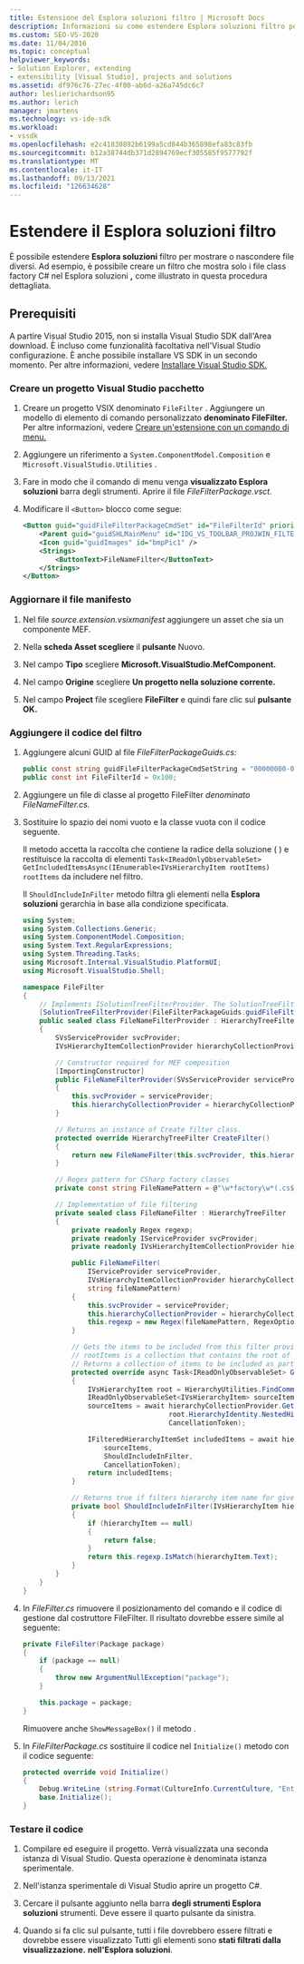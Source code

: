 ```yaml
---
title: Estensione del Esplora soluzioni filtro | Microsoft Docs
description: Informazioni su come estendere Esplora soluzioni filtro per mostrare o nascondere file diversi in Visual Studio SDK.
ms.custom: SEO-VS-2020
ms.date: 11/04/2016
ms.topic: conceptual
helpviewer_keywords:
- Solution Explorer, extending
- extensibility [Visual Studio], projects and solutions
ms.assetid: df976c76-27ec-4f00-ab6d-a26a745dc6c7
author: leslierichardson95
ms.author: lerich
manager: jmartens
ms.technology: vs-ide-sdk
ms.workload:
- vssdk
ms.openlocfilehash: e2c41830892b6199a5cd844b365898efa83c83fb
ms.sourcegitcommit: b12a38744db371d2894769ecf305585f9577792f
ms.translationtype: MT
ms.contentlocale: it-IT
ms.lasthandoff: 09/13/2021
ms.locfileid: "126634628"
---
```

# <a name="extend-the-solution-explorer-filter"></a>Estendere il Esplora soluzioni filtro
È possibile estendere **Esplora soluzioni** filtro per mostrare o nascondere file diversi. Ad esempio, è possibile creare un filtro che mostra solo i file class factory C# nel Esplora soluzioni **,** come illustrato in questa procedura dettagliata.

## <a name="prerequisites"></a>Prerequisiti
 A partire Visual Studio 2015, non si installa Visual Studio SDK dall'Area download. È incluso come funzionalità facoltativa nell'Visual Studio configurazione. È anche possibile installare VS SDK in un secondo momento. Per altre informazioni, vedere [Installare Visual Studio SDK.](../extensibility/installing-the-visual-studio-sdk.md)

### <a name="create-a-visual-studio-package-project"></a>Creare un progetto Visual Studio pacchetto

1. Creare un progetto VSIX denominato `FileFilter` . Aggiungere un modello di elemento di comando personalizzato **denominato FileFilter.** Per altre informazioni, vedere [Creare un'estensione con un comando di menu.](../extensibility/creating-an-extension-with-a-menu-command.md)

2. Aggiungere un riferimento a `System.ComponentModel.Composition` e `Microsoft.VisualStudio.Utilities` .

3. Fare in modo che il comando di menu venga **visualizzato Esplora soluzioni** barra degli strumenti. Aprire il file *FileFilterPackage.vsct.*

4. Modificare il `<Button>` blocco come segue:

    ```xml
    <Button guid="guidFileFilterPackageCmdSet" id="FileFilterId" priority="0x0400" type="Button">
        <Parent guid="guidSHLMainMenu" id="IDG_VS_TOOLBAR_PROJWIN_FILTERS" />
        <Icon guid="guidImages" id="bmpPic1" />
        <Strings>
            <ButtonText>FileNameFilter</ButtonText>
        </Strings>
    </Button>
    ```

### <a name="update-the-manifest-file"></a>Aggiornare il file manifesto

1. Nel file *source.extension.vsixmanifest* aggiungere un asset che sia un componente MEF.

2. Nella **scheda Asset scegliere** il **pulsante** Nuovo.

3. Nel campo **Tipo** scegliere **Microsoft.VisualStudio.MefComponent.**

4. Nel campo **Origine** scegliere **Un progetto nella soluzione corrente.**

5. Nel campo **Project** file scegliere **FileFilter** e quindi fare clic sul **pulsante OK.**

### <a name="add-the-filter-code"></a>Aggiungere il codice del filtro

1. Aggiungere alcuni GUID al file *FileFilterPackageGuids.cs:*

    ```csharp
    public const string guidFileFilterPackageCmdSetString = "00000000-0000-0000-0000-00000000"; // get your GUID from the .vsct file
    public const int FileFilterId = 0x100;
    ```

2. Aggiungere un file di classe al progetto FileFilter *denominato FileNameFilter.cs.*

3. Sostituire lo spazio dei nomi vuoto e la classe vuota con il codice seguente.

     Il metodo accetta la raccolta che contiene la radice della soluzione ( ) e restituisce la raccolta di elementi `Task<IReadOnlyObservableSet> GetIncludedItemsAsync(IEnumerable<IVsHierarchyItem rootItems)` `rootItems` da includere nel filtro.

     Il `ShouldIncludeInFilter` metodo filtra gli elementi nella **Esplora soluzioni** gerarchia in base alla condizione specificata.

    ```csharp
    using System;
    using System.Collections.Generic;
    using System.ComponentModel.Composition;
    using System.Text.RegularExpressions;
    using System.Threading.Tasks;
    using Microsoft.Internal.VisualStudio.PlatformUI;
    using Microsoft.VisualStudio.Shell;

    namespace FileFilter
    {
        // Implements ISolutionTreeFilterProvider. The SolutionTreeFilterProvider attribute declares it as a MEF component
        [SolutionTreeFilterProvider(FileFilterPackageGuids.guidFileFilterPackageCmdSetString, (uint)(FileFilterPackageGuids.FileFilterId))]
        public sealed class FileNameFilterProvider : HierarchyTreeFilterProvider
        {
            SVsServiceProvider svcProvider;
            IVsHierarchyItemCollectionProvider hierarchyCollectionProvider;

            // Constructor required for MEF composition
            [ImportingConstructor]
            public FileNameFilterProvider(SVsServiceProvider serviceProvider, IVsHierarchyItemCollectionProvider hierarchyCollectionProvider)
            {
                this.svcProvider = serviceProvider;
                this.hierarchyCollectionProvider = hierarchyCollectionProvider;
            }

            // Returns an instance of Create filter class.
            protected override HierarchyTreeFilter CreateFilter()
            {
                return new FileNameFilter(this.svcProvider, this.hierarchyCollectionProvider, FileNamePattern);
            }

            // Regex pattern for CSharp factory classes
            private const string FileNamePattern = @"\w*factory\w*(.cs$)";

            // Implementation of file filtering
            private sealed class FileNameFilter : HierarchyTreeFilter
            {
                private readonly Regex regexp;
                private readonly IServiceProvider svcProvider;
                private readonly IVsHierarchyItemCollectionProvider hierarchyCollectionProvider;

                public FileNameFilter(
                    IServiceProvider serviceProvider,
                    IVsHierarchyItemCollectionProvider hierarchyCollectionProvider,
                    string fileNamePattern)
                {
                    this.svcProvider = serviceProvider;
                    this.hierarchyCollectionProvider = hierarchyCollectionProvider;
                    this.regexp = new Regex(fileNamePattern, RegexOptions.IgnoreCase);
                }

                // Gets the items to be included from this filter provider.
                // rootItems is a collection that contains the root of your solution
                // Returns a collection of items to be included as part of the filter
                protected override async Task<IReadOnlyObservableSet> GetIncludedItemsAsync(IEnumerable<IVsHierarchyItem> rootItems)
                {
                    IVsHierarchyItem root = HierarchyUtilities.FindCommonAncestor(rootItems);
                    IReadOnlyObservableSet<IVsHierarchyItem> sourceItems;
                    sourceItems = await hierarchyCollectionProvider.GetDescendantsAsync(
                                        root.HierarchyIdentity.NestedHierarchy,
                                        CancellationToken);

                    IFilteredHierarchyItemSet includedItems = await hierarchyCollectionProvider.GetFilteredHierarchyItemsAsync(
                        sourceItems,
                        ShouldIncludeInFilter,
                        CancellationToken);
                    return includedItems;
                }

                // Returns true if filters hierarchy item name for given filter; otherwise, false</returns>
                private bool ShouldIncludeInFilter(IVsHierarchyItem hierarchyItem)
                {
                    if (hierarchyItem == null)
                    {
                        return false;
                    }
                    return this.regexp.IsMatch(hierarchyItem.Text);
                }
            }
        }
    }

    ```

4. In *FileFilter.cs* rimuovere il posizionamento del comando e il codice di gestione dal costruttore FileFilter. Il risultato dovrebbe essere simile al seguente:

    ```csharp
    private FileFilter(Package package)
    {
        if (package == null)
        {
            throw new ArgumentNullException("package");
        }

        this.package = package;
    }
    ```

     Rimuovere anche `ShowMessageBox()` il metodo .

5. In *FileFilterPackage.cs* sostituire il codice nel `Initialize()` metodo con il codice seguente:

    ```csharp
    protected override void Initialize()
    {
        Debug.WriteLine (string.Format(CultureInfo.CurrentCulture, "Entering Initialize() of: {0}", this.ToString()));
        base.Initialize();
    }
    ```

### <a name="test-your-code"></a>Testare il codice

1. Compilare ed eseguire il progetto. Verrà visualizzata una seconda istanza di Visual Studio. Questa operazione è denominata istanza sperimentale.

2. Nell'istanza sperimentale di Visual Studio aprire un progetto C#.

3. Cercare il pulsante aggiunto nella barra **degli strumenti Esplora soluzioni** strumenti. Deve essere il quarto pulsante da sinistra.

4. Quando si fa clic sul pulsante, tutti i file dovrebbero essere filtrati e dovrebbe essere visualizzato Tutti gli elementi sono **stati filtrati dalla visualizzazione.** **nell'Esplora soluzioni**.
